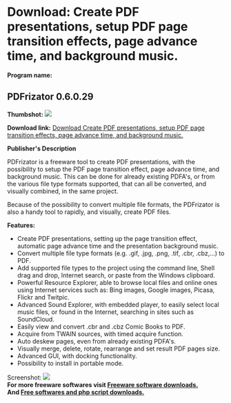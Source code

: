 # Download: Create PDF presentations, setup PDF page transition effects, page advance time, and background music.

**Program name:**

## PDFrizator 0.6.0.29

  
**Thumbshot:** ![](http://www.freewarefiles.com/screenshot/pdfrizator_md.jpg)   
  
**Download link:** [Download Create PDF presentations, setup PDF page transition effects, page advance time, and background music.](http://freesoftwares.boysofts.com/PDFrizator_program_65394.html)  
  


**Publisher's Description**  
  


PDFrizator is a freeware tool to create PDF presentations, with the possibility to setup the PDF page transition effect, page advance time, and background music. This can be done for already existing PDFA's, or from the various file type formats supported, that can all be converted, and visually combined, in the same project. 

Because of the possibility to convert multiple file formats, the PDFrizator is also a handy tool to rapidly, and visually, create PDF files.

**Features:**

  * Create PDF presentations, setting up the page transition effect, automatic page advance time and the presentation background music. 
  * Convert multiple file type formats (e.g. .gif, .jpg, .png, .tif, .cbr, .cbz,...) to PDF. 
  * Add supported file types to the project using the command line, Shell drag and drop, Internet search, or paste from the Windows clipboard. 
  * Powerful Resource Explorer, able to browse local files and online ones using Internet services such as: Bing images, Google images, Picasa, Flickr and Twitpic. 
  * Advanced Sound Explorer, with embedded player, to easily select local music files, or found in the Internet, searching in sites such as SoundCloud. 
  * Easily view and convert .cbr and .cbz Comic Books to PDF. 
  * Acquire from TWAIN sources, with timed acquire function. 
  * Auto deskew pages, even from already existing PDFA's. 
  * Visually merge, delete, rotate, rearrange and set result PDF pages size. 
  * Advanced GUI, with docking functionality. 
  * Possibility to install in portable mode. 

  
  
Screenshot: ![](http://www.freewarefiles.com/screenshot/pdfrizator.jpg)   
**For more freeware softwares visit [Freeware software downloads.](http://freesoftwares.boysofts.com/)**   
**And [Free softwares and php script downloads.](http://www.boysofts.com/)**
